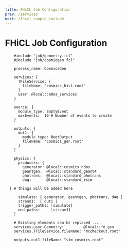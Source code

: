 ```yaml
---
title: FHiCL Job Configuration
prev: /services
next: /fhicl_sample_include
---
```


FHiCL Job Configuration
=======================

        #include "job/geometry.fcl"
        #include "job/cosmicgen.fcl"

        process_name: CosmicsGen

        services: {
          TFileService: {
            fileName: "cosmics_hist.root"
          }
          user: @local::ndos_services
        }

        source: {
          module_type: EmptyEvent
          maxEvents:  10 # Number of events to create
        }

        outputs: {
          out1: {
            module_type: RootOutput
            fileName: "cosmics_gen.root"
          }
        }

        physics: {
          producers: {
            generator: @local::cosmics_ndos
            geantgen:  @local::standard_geant4
            photrans:  @local::standard_photrans
            daq:       @local::standard_rsim

	  } # things will be added here

          simulate: [ generator, geantgen, photrans, daq ]
          stream1:  [ out1 ]
          trigger_paths: [simulate]
          end_paths:     [stream1]
        }

        # Existing elements can be replaced ...
        services.user.Geometry:         @local::fd_geo
        services.TFileService.fileName: "mccheckout.root"

        outputs.out1.fileName: "sim_cosmics.root"
